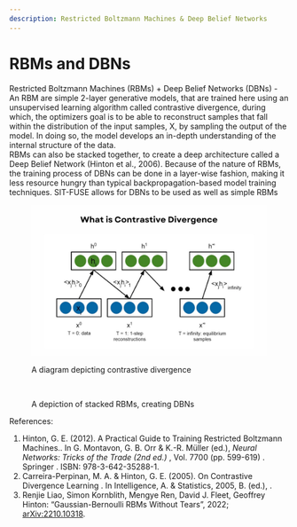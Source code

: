```yaml
---
description: Restricted Boltzmann Machines & Deep Belief Networks
---
```


# RBMs and DBNs

Restricted Boltzmann Machines (RBMs) + Deep Belief Networks (DBNs) - An RBM are simple 2-layer generative models, that are trained here using an unsupervised learning algorithm called contrastive divergence, during which, the optimizers goal is to be able to reconstruct samples that fall within the distribution of the input samples, X, by sampling the output of the model. In doing so, the model develops an in-depth understanding of the internal structure of the data.\
RBMs can also be stacked together, to create a deep architecture called a Deep Belief Network (Hinton et al., 2006). Because of the nature of RBMs, the training process of DBNs can be done in a layer-wise fashion, making it less resource hungry than typical backpropagation-based model training techniques. SIT-FUSE allows for DBNs to be used as well as simple RBMs



<figure><img src="../../.gitbook/assets/image.png" alt=""><figcaption><p>A diagram depicting contrastive divergence</p></figcaption></figure>

<figure><img src="../../.gitbook/assets/Screenshot 2024-04-24 at 10.39.16 AM.png" alt=""><figcaption><p>A depiction of stacked RBMs, creating  DBNs</p></figcaption></figure>

References:

1. Hinton, G. E. (2012). A Practical Guide to Training Restricted Boltzmann Machines.. In G. Montavon, G. B. Orr & K.-R. Müller (ed.), _Neural Networks: Tricks of the Trade (2nd ed.)_ , Vol. 7700 (pp. 599-619) . Springer . ISBN: 978-3-642-35288-1.
2. Carreira-Perpinan, M. A. & Hinton, G. E. (2005). On Contrastive Divergence Learning . In Intelligence, A. & Statistics, 2005, B. (ed.), .
3. Renjie Liao, Simon Kornblith, Mengye Ren, David J. Fleet, Geoffrey Hinton: “Gaussian-Bernoulli RBMs Without Tears”, 2022; [arXiv:2210.10318](http://arxiv.org/abs/2210.10318).

